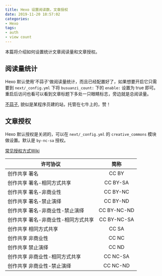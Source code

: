 ```yaml
---
title: Hexo 设置阅读数，文章授权
date: 2019-11-20 18:57:02
categories:
- Hexo
tags:
- auth
- view count
---
```

本篇将介绍如何设置统计文章阅读量和文章授权。

## 阅读量统计

Hexo 默认使用'不蒜子'做阅读量统计，而且已经配置好了，如果想要开启它只需要到 `next/_config.yml` 下将 `busuanzi_count:` 下的 `enable:` 设置为 true 即可。重启后访问也看可以看到文章标题下多处一只眼睛标志，旁边就是总阅读量。

[不蒜子](http://ibruce.info/2015/04/04/busuanzi/), 貌似是某程序员建的站，托管在七牛上的，赞！

## 文章授权

Hexo 默认授权是关闭的，可以在 `next/_config.yml` 的 `creative_commons` 模块做设置。默认是 `by-nc-sa` 授权。

[常见授权方式Wiki](https://zh.wikipedia.org/wiki/%E7%9F%A5%E8%AF%86%E5%85%B1%E4%BA%AB%E8%AE%B8%E5%8F%AF%E5%8D%8F%E8%AE%AE)

许可协议|简称
---|:--:|
创作共享 署名|CC BY
创作共享 署名-相同方式共享|CC BY-SA
创作共享 署名-非商业性|CC BY-NC
创作共享 署名-禁止演绎|CC BY-ND
创作共享 署名-非商业性-禁止演绎|CC BY-NC-ND
创作共享 署名-非商业性-相同方式共享|CC BY-NC-SA
创作共享 相同方式共享|CC SA
创作共享 非商业性|CC NC
创作共享 禁止演绎|CC ND
创作共享 非商业性-相同方式共享|CC NC-SA
创作共享 非商业性-禁止演绎|CC NC-ND
